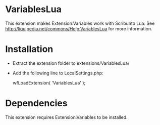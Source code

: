 VariablesLua
============

This extension makes Extension:Variables work with Scribunto Lua. See http://liquipedia.net/commons/Help:VariablesLua for more information.

Installation
============
* Extract the extension folder to extensions/VariablesLua/
* Add the following line to LocalSettings.php:

	wfLoadExtension( 'VariablesLua' );

Dependencies
============
This extension requires Extension:Variables to be installed.
